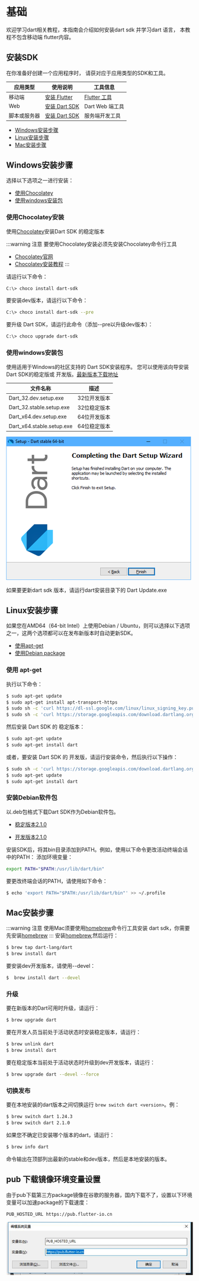 # 基础

欢迎学习dart相关教程，本指南会介绍如何安装dart sdk 并学习dart 语言， 本教程不包含移动端 flutter内容。

## 安装SDK

在你准备好创建一个应用程序时， 请获对应于应用类型的SDK和工具。

应用类型|使用说明|工具信息
--|--|--
移动端|[安装 Flutter](https://flutter.io/)|[Flutter 工具](https://flutter.io/docs/development/tools/android-studio)
Web|[安装 Dart SDK](./install)| Dart Web 端工具
脚本或服务器|[安装 Dart SDK](./)| 服务端开发工具

- [Windows安装步骤](./#windows安装步骤)
- [Linux安装步骤](./#linux安装步骤)
- [Mac安装步骤](./#mac安装步骤)

## Windows安装步骤

选择以下选项之一进行安装：
- [使用Chocolatey](./#使用chocolatey安装)
- [使用windows安装包](./#使用windows安装包)

### 使用Chocolatey安装

使用[Chocolatey](https://chocolatey.org/)安装Dart SDK 的稳定版本

:::warning 注意
要使用Chocolatey安装必须先安装Chocolatey命令行工具
- [Chocolatey官网](https://chocolatey.org/)
- [Chocolatey安装教程](https://chocolatey.org/install)
:::

请运行以下命令：

```bash
C:\> choco install dart-sdk
```

要安装dev版本，请运行以下命令：
```bash
C:\> choco install dart-sdk --pre
```
要升级 Dart SDK，请运行此命令（添加--pre以升级dev版本）：
```bash
C:\> choco upgrade dart-sdk
```

### 使用windows安装包

使用适用于Windows的社区支持的 Dart SDK安装程序。 您可以使用该向导安装Dart SDK的稳定版或 开发版。[最新版本下载地址](https://github.com/GeKorm/dart-windows/releases/latest)

文件名称|描述
--|--
Dart_32.dev.setup.exe| 32位开发版本
Dart_32.stable.setup.exe| 32位稳定版本
Dart_x64.dev.setup.exe| 64位开发版本
Dart_x64.stable.setup.exe| 64位稳定版本

![安装程序](./images/installer-screenshot-no.png)

如果要更新dart sdk 版本，请运行dart安装目录下的 Dart Update.exe

## Linux安装步骤

如果您在AMD64（64-bit Intel）上使用Debian / Ubuntu，则可以选择以下选项之一，这两个选项都可以在发布新版本时自动更新SDK。

- [使用apt-get](./#使用-apt-get)
- [使用Debian package](./#安装debian软件包)

### 使用 apt-get

执行以下命令：

```bash
$ sudo apt-get update
$ sudo apt-get install apt-transport-https
$ sudo sh -c 'curl https://dl-ssl.google.com/linux/linux_signing_key.pub | apt-key add -'
$ sudo sh -c 'curl https://storage.googleapis.com/download.dartlang.org/linux/debian/dart_stable.list > /etc/apt/sources.list.d/dart_stable.list'
```

然后安装 Dart SDK 的 稳定版本：

```bash
$ sudo apt-get update
$ sudo apt-get install dart
```

或者，要安装 Dart SDK 的 开发版，请运行安装命令，然后执行以下操作：

```bash
$ sudo sh -c 'curl https://storage.googleapis.com/download.dartlang.org/linux/debian/dart_unstable.list > /etc/apt/sources.list.d/dart_unstable.list'
$ sudo apt-get update
$ sudo apt-get install dart
```
### 安装Debian软件包

以.deb包格式下载Dart SDK作为Debian软件包。
- [稳定版本2.1.0](https://storage.googleapis.com/dart-archive/channels/stable/release/latest/linux_packages/dart_2.1.0-1_amd64.deb)

- [开发版本2.1.0](https://storage.googleapis.com/dart-archive/channels/dev/release/latest/linux_packages/dart_2.1.1-dev.3.2-1_amd64.deb)

安装SDK后，将其bin目录添加到PATH。例如，使用以下命令更改活动终端会话中的PATH：
添加环境变量：
```bash
export PATH="$PATH:/usr/lib/dart/bin"
```
要更改终端会话的PATH，请使用如下命令：
```bash
$ echo 'export PATH="$PATH:/usr/lib/dart/bin"' >> ~/.profile
```

## Mac安装步骤
:::warning 注意
使用Mac须要使用[homebrew](http://brew.sh/)命令行工具安装 dart sdk，你需要先安装[homebrew](http://brew.sh/)
:::
安装[homebrew](http://brew.sh/),然后运行：

```bash
$ brew tap dart-lang/dart
$ brew install dart
```
要安装dev开发版本，请使用--devel：
```bash
$  brew install dart --devel
```
### 升级
要在新版本的Dart可用时升级，请运行：
```bash
$ brew upgrade dart
```
要在开发人员当前处于活动状态时安装稳定版本，请运行：
```bash
$ brew unlink dart
$ brew install dart
```
要在稳定版本当前处于活动状态时升级到dev开发版本，请运行：
```bash
$ brew upgrade dart --devel --force
```
### 切换发布

要在本地安装的dart版本之间切换运行 `brew switch dart <version>`。例：

```bash
$ brew switch dart 1.24.3
$ brew switch dart 2.1.0
```

如果您不确定已安装哪个版本的dart，请运行：

```bash
$ brew info dart
```
命令输出在顶部列出最新的stable和dev版本，然后是本地安装的版本。

## pub 下载镜像环境变量设置

由于pub下载第三方package镜像在谷歌的服务器，国内下载不了，设置以下环境变量可以加速package的下载速度：

```
PUB_HOSTED_URL https://pub.flutter-io.cn
```

![pub.flutter-io.cn](./images/pub.flutter-io.cn.jpg)

